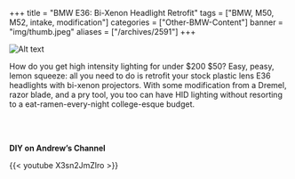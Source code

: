 +++
title = "BMW E36: Bi-Xenon Headlight Retrofit"
tags = ["BMW, M50, M52, intake, modification"]
categories = ["Other-BMW-Content"]
banner = "img/thumb.jpeg"
aliases = ["/archives/2591"]
+++

![Alt text](https://e39source.com/wp-content/uploads/2016/06/WP_20160504_005.jpg)

How do you get high intensity lighting for under $200 $50? Easy, peasy, lemon squeeze: all you need to do is retrofit your stock plastic lens E36 headlights with bi-xenon projectors.  With some modification from a Dremel, razor blade, and a pry tool, you too can have HID lighting without resorting to a eat-ramen-every-night college-esque budget.  

&nbsp;<br/><br/>

**DIY on Andrew’s Channel**

{{< youtube X3sn2JmZlro >}}

&nbsp;<br/><br/>